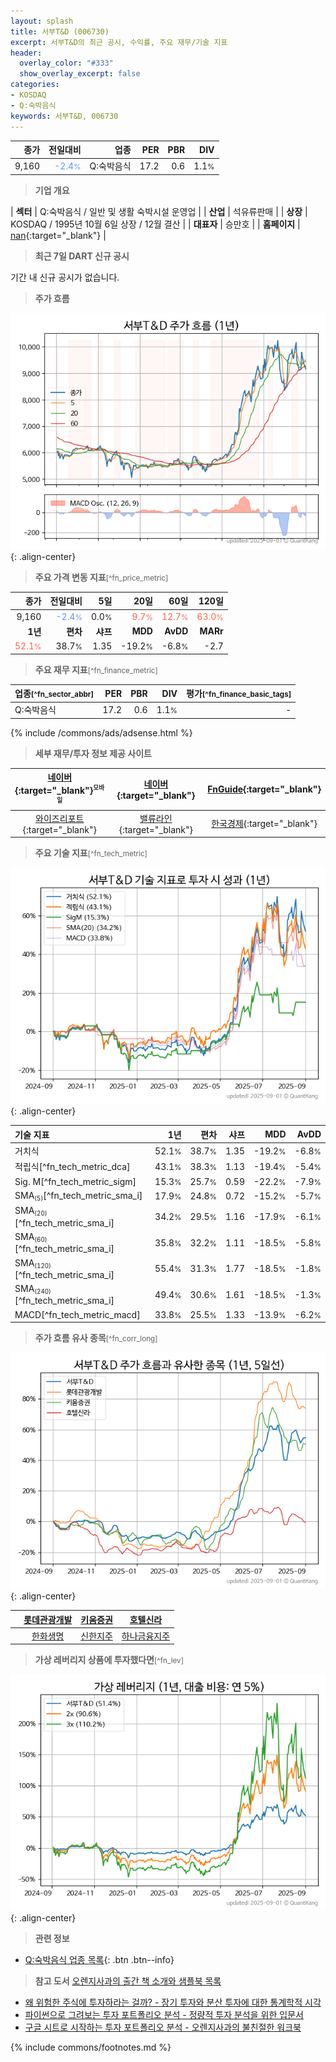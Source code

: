 ```yaml
---
layout: splash
title: 서부T&D (006730)
excerpt: 서부T&D의 최근 공시, 수익률, 주요 재무/기술 지표
header:
  overlay_color: "#333"
  show_overlay_excerpt: false
categories:
- KOSDAQ
- Q:숙박음식
keywords: 서부T&D, 006730
---
```


| **종가** | **전일대비** | **업종** | **PER** | **PBR** | **DIV** |
| -------: | -----------: | -------: | ------: | ------: | ------: |
| 9,160 | <span style="color: cornflowerblue">-2.4<small>%</small></span> | Q:숙박음식 | 17.2 | 0.6 | 1.1<small>%</small> |

<!-- more -->


> **기업 개요**<a id="company"></a>

| <span style="white-space:nowrap;">**섹터**</span> | Q:숙박음식 / 일반 및 생활 숙박시설 운영업 |
| <span style="white-space:nowrap;">**산업**</span> | 석유류판매 |
| <span style="white-space:nowrap;">**상장**</span> | KOSDAQ / 1995년 10월 6일 상장 / 12월 결산 |
| <span style="white-space:nowrap;">**대표자**</span> | 승만호 |
| <span style="white-space:nowrap;">**홈페이지**</span> | [nan](nan){:target="_blank"} |


> **최근 7일 DART 신규 공시**<a id="dart"></a>

기간 내 신규 공시가 없습니다.


> **주가 흐름**<a id="price"></a>

![006730](/stock/images/006730.png){: .align-center}


> **주요 가격 변동 지표**<small>[^fn_price_metric]</small>

| **종가** | **전일대비** | **5일** | **20일** | **60일** | **120일** |
| -------: | -----------: | ------: | -------: | -------: | --------: |
| 9,160 | <span style="color: cornflowerblue">-2.4<small>%</small></span> | 0.0<small>%</small> | <span style="color: tomato">9.7<small>%</small></span> | <span style="color: tomato">12.7<small>%</small></span> | <span style="color: tomato">63.0<small>%</small></span> |
| **1년** | **편차** | **샤프** | **MDD** | **AvDD** | **MARr** |
| <span style="color: tomato">52.1<small>%</small></span> | 38.7<small>%</small> | 1.35 | -19.2<small>%</small> | -6.8<small>%</small> | -2.7 |


> **주요 재무 지표**<small>[^fn_finance_metric]</small>

| **업종**<small>[^fn_sector_abbr]</small> | **PER** | **PBR** | **DIV** | **평가**<small>[^fn_finance_basic_tags]</small> |
| :--------------------------------------- | ------: | ------: | ------: | ----------------------------------------------: |
| Q:숙박음식 | 17.2 | 0.6 | 1.1<small>%</small> | - |



{% include /commons/ads/adsense.html %}

> **세부 재무/투자 정보 제공 사이트**

| [네이버](https://m.stock.naver.com/domestic/stock/006730/finance/summary){:target="_blank"}<sup><small>모바일</small></sup> | [네이버](https://finance.naver.com/item/coinfo.naver?code=006730){:target="_blank"} | [FnGuide](https://comp.fnguide.com/SVO2/ASP/SVD_Invest.asp?gicode=A006730&MenuYn=Y){:target="_blank"} |
| :---: | :---: | :---: |
| [와이즈리포트](https://comp.wisereport.co.kr/company/c1040001.aspx?cmp_cd=006730){:target="_blank"} | [밸류라인](https://www.valueline.co.kr/finance/summary/006730){:target="_blank"} | [한국경제](https://markets.hankyung.com/stock/006730/financial-summary){:target="_blank"} |


> **주요 기술 지표**<small>[^fn_tech_metric]</small>


![006730](/stock/images/006730_tech.png){: .align-center}

| **기술 지표** | **1년** | **편차** | **샤프** | **MDD** | **AvDD** |
| :------------ | ------: | -----------: | -------: | ------: | -------: |
| 거치식 | 52.1<small>%</small> | 38.7<small>%</small> | 1.35 | -19.2<small>%</small> | -6.8<small>%</small> |
| 적립식[^fn_tech_metric_dca] | 43.1<small>%</small> | 38.3<small>%</small> | 1.13 | -19.4<small>%</small> | -5.4<small>%</small> |
| Sig. M[^fn_tech_metric_sigm] | 15.3<small>%</small> | 25.7<small>%</small> | 0.59 | -22.2<small>%</small> | -7.9<small>%</small> |
| SMA<small><sub>(5)</sub></small>[^fn_tech_metric_sma_i] | 17.9<small>%</small> | 24.8<small>%</small> | 0.72 | -15.2<small>%</small> | -5.7<small>%</small> |
| SMA<small><sub>(20)</sub></small>[^fn_tech_metric_sma_i] | 34.2<small>%</small> | 29.5<small>%</small> | 1.16 | -17.9<small>%</small> | -6.1<small>%</small> |
| SMA<small><sub>(60)</sub></small>[^fn_tech_metric_sma_i] | 35.8<small>%</small> | 32.2<small>%</small> | 1.11 | -18.5<small>%</small> | -5.8<small>%</small> |
| SMA<small><sub>(120)</sub></small>[^fn_tech_metric_sma_i] | 55.4<small>%</small> | 31.3<small>%</small> | 1.77 | -18.5<small>%</small> | -1.8<small>%</small> |
| SMA<small><sub>(240)</sub></small>[^fn_tech_metric_sma_i] | 49.4<small>%</small> | 30.6<small>%</small> | 1.61 | -18.5<small>%</small> | -1.3<small>%</small> |
| MACD[^fn_tech_metric_macd] | 33.8<small>%</small> | 25.5<small>%</small> | 1.33 | -13.9<small>%</small> | -6.2<small>%</small> |


> **주가 흐름 유사 종목**<a id="corr"></a><small>[^fn_corr_long]</small>

![006730](/stock/images/006730_corr.png){: .align-center}

|       | [롯데관광개발](/032350/) | [키움증권](/039490/) | [호텔신라](/008770/) |
| :---: | :------------------------------------: | :------------------------------------: | :------------------------------------: |
|       | [한화생명](/088350/) | [신한지주](/055550/) | [하나금융지주](/086790/) |


> **가상 레버리지 상품에 투자했다면**<a id="2x"></a><small>[^fn_lev]</small>

![006730](/stock/images/006730_2x.png){: .align-center}


> **관련 정보**

- [Q:숙박음식 업종 목록](/stats/sector/kosdaq_업종_숙박음식_종목/){: .btn .btn--info}

> **참고 도서** [오렌지사과의 출간 책 소개와 샘플북 목록](https://kongdori.tistory.com/691)

- [왜 위험한 주식에 투자하라는 걸까? - 장기 투자와 분산 투자에 대한 통계학적 시각](https://kongdori.tistory.com/421)
- [파이썬으로 그려보는 투자 포트폴리오 분석  - 정량적 투자 분석을 위한 입문서](https://kongdori.tistory.com/643)
- [구글 시트로 시작하는 투자 포트폴리오 분석 - 오렌지사과의 불친절한 워크북](https://kongdori.tistory.com/449)


{% include commons/footnotes.md %}